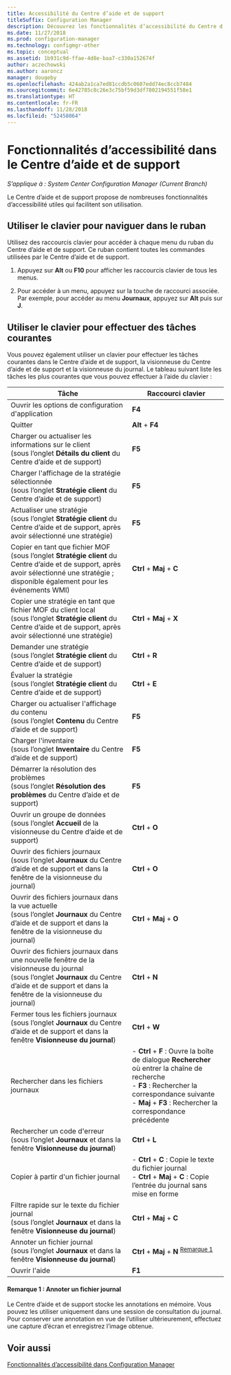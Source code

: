 ```yaml
---
title: Accessibilité du Centre d’aide et de support
titleSuffix: Configuration Manager
description: Découvrez les fonctionnalités d’accessibilité du Centre d’aide et de support dans Configuration Manager.
ms.date: 11/27/2018
ms.prod: configuration-manager
ms.technology: configmgr-other
ms.topic: conceptual
ms.assetid: 1b931c9d-ffae-4d8e-baa7-c330a152674f
author: aczechowski
ms.author: aaroncz
manager: dougeby
ms.openlocfilehash: 424ab2a1ca7ed81ccdb5c0607edd74ec8ccb7484
ms.sourcegitcommit: 6e42785c8c26e3c75bf59d3df7802194551f58e1
ms.translationtype: HT
ms.contentlocale: fr-FR
ms.lasthandoff: 11/28/2018
ms.locfileid: "52458064"
---
```

# <a name="accessibility-features-in-support-center"></a>Fonctionnalités d’accessibilité dans le Centre d’aide et de support

*S’applique à : System Center Configuration Manager (Current Branch)*

Le Centre d’aide et de support propose de nombreuses fonctionnalités d’accessibilité utiles qui facilitent son utilisation. 



## <a name="use-the-keyboard-to-move-around-the-ribbon"></a>Utiliser le clavier pour naviguer dans le ruban

Utilisez des raccourcis clavier pour accéder à chaque menu du ruban du Centre d’aide et de support. Ce ruban contient toutes les commandes utilisées par le Centre d’aide et de support.

1.  Appuyez sur **Alt** ou **F10** pour afficher les raccourcis clavier de tous les menus.

2.  Pour accéder à un menu, appuyez sur la touche de raccourci associée. Par exemple, pour accéder au menu **Journaux**, appuyez sur **Alt** puis sur **J**.



## <a name="use-the-keyboard-to-perform-common-tasks"></a>Utiliser le clavier pour effectuer des tâches courantes

Vous pouvez également utiliser un clavier pour effectuer les tâches courantes dans le Centre d’aide et de support, la visionneuse du Centre d’aide et de support et la visionneuse du journal. Le tableau suivant liste les tâches les plus courantes que vous pouvez effectuer à l’aide du clavier :


|Tâche  |Raccourci clavier  |
|---------|---------|
|Ouvrir les options de configuration d'application |**F4**|
|Quitter     |**Alt** + **F4**|
|Charger ou actualiser les informations sur le client<br>(sous l’onglet **Détails du client** du Centre d’aide et de support)|**F5**|
|Charger l'affichage de la stratégie sélectionnée<br>(sous l’onglet **Stratégie client** du Centre d’aide et de support)|**F5**|
|Actualiser une stratégie<br>(sous l’onglet **Stratégie client** du Centre d’aide et de support, après avoir sélectionné une stratégie)|**F5** |
|Copier en tant que fichier MOF<br>(sous l’onglet **Stratégie client** du Centre d’aide et de support, après avoir sélectionné une stratégie ; disponible également pour les événements WMI)|**Ctrl** + **Maj** + **C** |
|Copier une stratégie en tant que fichier MOF du client local<br>(sous l’onglet **Stratégie client** du Centre d’aide et de support, après avoir sélectionné une stratégie)|**Ctrl** + **Maj** + **X** |
|Demander une stratégie<br>(sous l’onglet **Stratégie client** du Centre d’aide et de support)|**Ctrl** + **R** |
|Évaluer la stratégie<br>(sous l’onglet **Stratégie client** du Centre d’aide et de support)|**Ctrl** + **E** |
|Charger ou actualiser l'affichage du contenu<br>(sous l’onglet **Contenu** du Centre d’aide et de support)|**F5** |
|Charger l'inventaire<br>(sous l’onglet **Inventaire** du Centre d’aide et de support)|**F5** |
|Démarrer la résolution des problèmes<br>(sous l’onglet **Résolution des problèmes** du Centre d’aide et de support)|**F5** |
|Ouvrir un groupe de données<br>(sous l’onglet **Accueil** de la visionneuse du Centre d’aide et de support)|**Ctrl** + **O** |
|Ouvrir des fichiers journaux<br>(sous l’onglet **Journaux** du Centre d’aide et de support et dans la fenêtre de la visionneuse du journal)|**Ctrl** + **O** |
|Ouvrir des fichiers journaux dans la vue actuelle<br>(sous l’onglet **Journaux** du Centre d’aide et de support et dans la fenêtre de la visionneuse du journal)|**Ctrl** + **Maj** + **O** |
|Ouvrir des fichiers journaux dans une nouvelle fenêtre de la visionneuse du journal<br>(sous l’onglet **Journaux** du Centre d’aide et de support et dans la fenêtre de la visionneuse du journal)|**Ctrl** + **N** |
|Fermer tous les fichiers journaux<br>(sous l’onglet **Journaux** du Centre d’aide et de support et dans la fenêtre **Visionneuse du journal**)|**Ctrl** + **W** |
|Rechercher dans les fichiers journaux| - **Ctrl** + **F** : Ouvre la boîte de dialogue **Rechercher** où entrer la chaîne de recherche<br> - **F3** : Rechercher la correspondance suivante<br> - **Maj** + **F3** : Rechercher la correspondance précédente|
|Rechercher un code d'erreur<br>(sous l’onglet **Journaux** et dans la fenêtre **Visionneuse du journal**)|**Ctrl** + **L** |
|Copier à partir d'un fichier journal| - **Ctrl** + **C** : Copie le texte du fichier journal<br> - **Ctrl** + **Maj** + **C** : Copie l’entrée du journal sans mise en forme|
|Filtre rapide sur le texte du fichier journal<br>(sous l’onglet **Journaux** et dans la fenêtre **Visionneuse du journal**)|**Ctrl** + **Maj** + **C** |
|Annoter un fichier journal<br>(sous l’onglet **Journaux** et dans la fenêtre **Visionneuse du journal**)|**Ctrl** + **Maj** + **N** <sup>[Remarque 1](#bkmk_note1)</sup>|
|Ouvrir l'aide|**F1**|


#### <a name="bkmk_note1"></a> Remarque 1 : Annoter un fichier journal
Le Centre d’aide et de support stocke les annotations en mémoire. Vous pouvez les utiliser uniquement dans une session de consultation du journal. Pour conserver une annotation en vue de l’utiliser ultérieurement, effectuez une capture d’écran et enregistrez l’image obtenue.


## <a name="see-also"></a>Voir aussi

[Fonctionnalités d’accessibilité dans Configuration Manager](/sccm/core/understand/accessibility-features)
